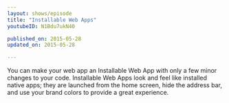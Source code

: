 ```yaml
---
layout: shows/episode
title: "Installable Web Apps"
youtubeID: N1Bdu7ukN40

published_on: 2015-05-28
updated_on: 2015-05-28

---
```


You can make your web app an Installable Web App with only a few minor changes to your code. 
Installable Web Apps look and feel like installed native apps; they are launched from the home screen, 
hide the address bar, and use your brand colors to provide a great experience.
